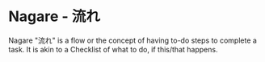 # Nagare - 流れ

Nagare "流れ" is a flow or the concept of having to-do steps to complete a task. It is akin to a Checklist of what to do, if this/that happens.